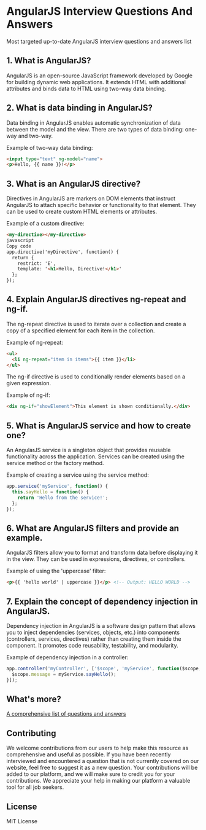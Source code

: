 # AngularJS Interview Questions And Answers
Most targeted up-to-date AngularJS interview questions and answers list


## 1. What is AngularJS?

AngularJS is an open-source JavaScript framework developed by Google for building dynamic web applications. It extends HTML with additional attributes and binds data to HTML using two-way data binding.

## 2. What is data binding in AngularJS?

Data binding in AngularJS enables automatic synchronization of data between the model and the view. There are two types of data binding: one-way and two-way.

Example of two-way data binding:

```html
<input type="text" ng-model="name">
<p>Hello, {{ name }}!</p>
```

## 3. What is an AngularJS directive?

Directives in AngularJS are markers on DOM elements that instruct AngularJS to attach specific behavior or functionality to that element. They can be used to create custom HTML elements or attributes.

Example of a custom directive:

```html
<my-directive></my-directive>
javascript
Copy code
app.directive('myDirective', function() {
  return {
    restrict: 'E',
    template: '<h1>Hello, Directive!</h1>'
  };
});
```

## 4. Explain AngularJS directives ng-repeat and ng-if.

The ng-repeat directive is used to iterate over a collection and create a copy of a specified element for each item in the collection.

Example of ng-repeat:

```html
<ul>
  <li ng-repeat="item in items">{{ item }}</li>
</ul>
```

The ng-if directive is used to conditionally render elements based on a given expression.

Example of ng-if:

```html
<div ng-if="showElement">This element is shown conditionally.</div>
```

## 5. What is AngularJS service and how to create one?

An AngularJS service is a singleton object that provides reusable functionality across the application. Services can be created using the service method or the factory method.

Example of creating a service using the service method:

```javascript
app.service('myService', function() {
  this.sayHello = function() {
    return 'Hello from the service!';
  };
});
```

## 6. What are AngularJS filters and provide an example.

AngularJS filters allow you to format and transform data before displaying it in the view. They can be used in expressions, directives, or controllers.

Example of using the 'uppercase' filter:

```html
<p>{{ 'hello world' | uppercase }}</p> <!-- Output: HELLO WORLD -->
```

## 7. Explain the concept of dependency injection in AngularJS.

Dependency injection in AngularJS is a software design pattern that allows you to inject dependencies (services, objects, etc.) into components (controllers, services, directives) rather than creating them inside the component. It promotes code reusability, testability, and modularity.

Example of dependency injection in a controller:

```javascript
app.controller('myController', ['$scope', 'myService', function($scope, myService) {
  $scope.message = myService.sayHello();
}]);
```

## What's more?
<a href="https://interviewplus.ai/developers-and-programmers/angular-js/questions">A comprehensive list of questions and answers</a>

## Contributing
We welcome contributions from our users to help make this resource as comprehensive and useful as possible. If you have been recently interviewed and encountered a question that is not currently covered on our website, feel free to suggest it as a new question. Your contributions will be added to our platform, and we will make sure to credit you for your contributions. We appreciate your help in making our platform a valuable tool for all job seekers.

## License
MIT License
